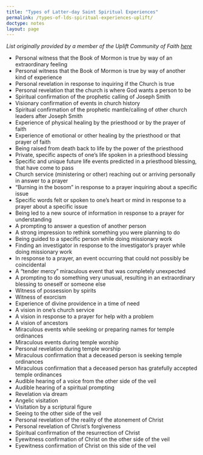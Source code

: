 ```yaml
---
title: "Types of Latter-day Saint Spiritual Experiences"
permalink: /types-of-lds-spiritual-experiences-uplift/
doctype: notes
layout: page
---
```


*List originally provided by a member of the Uplift Community of Faith [here](https://onedrive.live.com/view.aspx?resid=A56D8779391AC5B!25425&ithint=file%2cdocx&authkey=!AJibi0WduDIWmhQ)*

* Personal witness that the Book of Mormon is true by way of an extraordinary feeling
* Personal witness that the Book of Mormon is true by way of another kind of experience
* Personal revelation in response to inquiring if the Church is true
* Personal revelation that the church is where God wants a person to be
* Spiritual confirmation of the prophetic calling of Joseph Smith
* Visionary confirmation of events in church history
* Spiritual confirmation of the prophetic mantle/calling of other church leaders after Joseph Smith
* Experience of physical healing by the priesthood or by the prayer of faith
* Experience of emotional or other healing by the priesthood or that prayer of faith
* Being raised from death back to life by the power of the priesthood
* Private, specific aspects of one’s life spoken in a priesthood blessing
* Specific and unique future life events predicted in a priesthood blessing, that have come to pass
* Church service (ministering or other) reaching out or arriving personally in answer to a prayer
* “Burning in the bosom” in response to a prayer inquiring about a specific issue
* Specific words felt or spoken to one’s heart or mind in response to a prayer about a specific issue
* Being led to a new source of information in response to a prayer for understanding
* A prompting to answer a question of another person
* A strong impression to rethink something you were planning to do
* Being guided to a specific person while doing missionary work
* Finding an investigator in response to the investigator’s prayer while doing missionary work
* In response to a prayer, an event occurring that could not possibly be coincidental
* A “tender mercy” miraculous event that was completely unexpected
* A prompting to do something very unusual, resulting in an extraordinary blessing to oneself or someone else
* Witness of possession by spirits
* Witness of exorcism
* Experience of divine providence in a time of need
* A vision in one’s church service
* A vision in response to a prayer for help with a problem
* A vision of ancestors
* Miraculous events while seeking or preparing names for temple ordinances
* Miraculous events during temple worship
* Personal revelation during temple worship
* Miraculous confirmation that a deceased person is seeking temple ordinances
* Miraculous confirmation that a deceased person has gratefully accepted temple ordinances
* Audible hearing of a voice from the other side of the veil
* Audible hearing of a spiritual prompting
* Revelation via dream
* Angelic visitation
* Visitation by a scriptural figure
* Seeing to the other side of the veil
* Personal revelation of the reality of the atonement of Christ
* Personal revelation of Christ’s forgiveness
* Spiritual confirmation of the resurrection of Christ
* Eyewitness confirmation of Christ on the other side of the veil
* Eyewitness confirmation of Christ on this side of the veil
